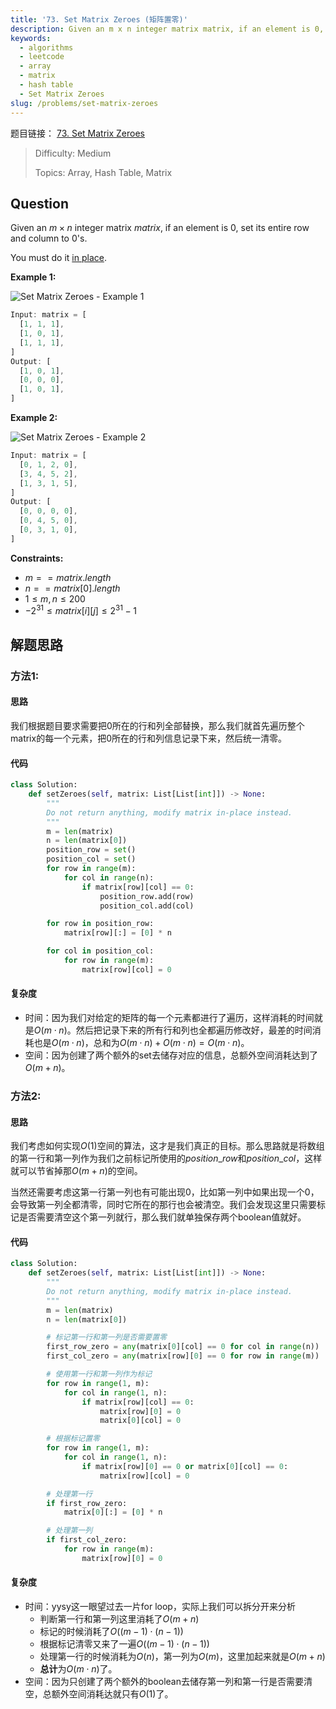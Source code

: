 ```yaml
---
title: '73. Set Matrix Zeroes (矩阵置零)'
description: Given an m x n integer matrix matrix, if an element is 0, set its entire row and column to 0's.
keywords:
  - algorithms
  - leetcode
  - array
  - matrix
  - hash table
  - Set Matrix Zeroes
slug: /problems/set-matrix-zeroes
---
```


题目链接：
[73. Set Matrix Zeroes](https://leetcode.com/problems/set-matrix-zeroes/)

> Difficulty: Medium
>
> Topics: Array, Hash Table, Matrix

## Question

Given an $m \times n$ integer matrix $matrix$, if an element is $0$, set its entire row and column to $0$'s.

You must do it [in place](https://en.wikipedia.org/wiki/In-place_algorithm).

**Example 1:**

![Set Matrix Zeroes - Example 1](/img/problems/73-1.jpg)

```javascript
Input: matrix = [
  [1, 1, 1],
  [1, 0, 1],
  [1, 1, 1],
]
Output: [
  [1, 0, 1],
  [0, 0, 0],
  [1, 0, 1],
]
```

**Example 2:**

![Set Matrix Zeroes - Example 2](/img/problems/73-2.jpg)

```javascript
Input: matrix = [
  [0, 1, 2, 0],
  [3, 4, 5, 2],
  [1, 3, 1, 5],
]
Output: [
  [0, 0, 0, 0],
  [0, 4, 5, 0],
  [0, 3, 1, 0],
]
```

**Constraints:**

- $m == matrix.length$
- $n == matrix[0].length$
- $1 \le m, n \le 200$
- $-2^{31} \le matrix[i][j] \le 2^{31} - 1$

## 解题思路

### 方法1:

#### 思路

我们根据题目要求需要把0所在的行和列全部替换，那么我们就首先遍历整个matrix的每一个元素，把0所在的行和列信息记录下来，然后统一清零。

#### 代码

```python
class Solution:
    def setZeroes(self, matrix: List[List[int]]) -> None:
        """
        Do not return anything, modify matrix in-place instead.
        """
        m = len(matrix)
        n = len(matrix[0])
        position_row = set()
        position_col = set()
        for row in range(m):
            for col in range(n):
                if matrix[row][col] == 0:
                    position_row.add(row)
                    position_col.add(col)

        for row in position_row:
            matrix[row][:] = [0] * n

        for col in position_col:
            for row in range(m):
                matrix[row][col] = 0
```

#### 复杂度

- 时间：因为我们对给定的矩阵的每一个元素都进行了遍历，这样消耗的时间就是$O(m \cdot n)$。然后把记录下来的所有行和列也全都遍历修改好，最差的时间消耗也是$O(m \cdot n)$，总和为$O(m \cdot n) + O(m \cdot n) = O(m \cdot n)$。
- 空间：因为创建了两个额外的set去储存对应的信息，总额外空间消耗达到了$O(m + n)$。

### 方法2:

#### 思路

我们考虑如何实现$O(1)$空间的算法，这才是我们真正的目标。那么思路就是将数组的第一行和第一列作为我们之前标记所使用的$position\_row$和$position\_col$，这样就可以节省掉那$O(m+n)$的空间。

当然还需要考虑这第一行第一列也有可能出现0，比如第一列中如果出现一个0，会导致第一列全都清零，同时它所在的那行也会被清空。我们会发现这里只需要标记是否需要清空这个第一列就行，那么我们就单独保存两个boolean值就好。

#### 代码

```python
class Solution:
    def setZeroes(self, matrix: List[List[int]]) -> None:
        """
        Do not return anything, modify matrix in-place instead.
        """
        m = len(matrix)
        n = len(matrix[0])

        # 标记第一行和第一列是否需要置零
        first_row_zero = any(matrix[0][col] == 0 for col in range(n))
        first_col_zero = any(matrix[row][0] == 0 for row in range(m))

        # 使用第一行和第一列作为标记
        for row in range(1, m):
            for col in range(1, n):
                if matrix[row][col] == 0:
                    matrix[row][0] = 0
                    matrix[0][col] = 0

        # 根据标记置零
        for row in range(1, m):
            for col in range(1, n):
                if matrix[row][0] == 0 or matrix[0][col] == 0:
                    matrix[row][col] = 0

        # 处理第一行
        if first_row_zero:
            matrix[0][:] = [0] * n

        # 处理第一列
        if first_col_zero:
            for row in range(m):
                matrix[row][0] = 0
```

#### 复杂度

- 时间：yysy这一眼望过去一片for loop，实际上我们可以拆分开来分析
  - 判断第一行和第一列这里消耗了$O(m+n)$
  - 标记的时候消耗了$O((m - 1) \cdot (n - 1))$
  - 根据标记清零又来了一遍$O((m - 1) \cdot (n - 1))$
  - 处理第一行的时候消耗为$O(n)$，第一列为$O(m)$，这里加起来就是$O(m + n)$
  - **总计**为$O(m \cdot n)$了。
- 空间：因为只创建了两个额外的boolean去储存第一列和第一行是否需要清空，总额外空间消耗达就只有$O(1)$了。
